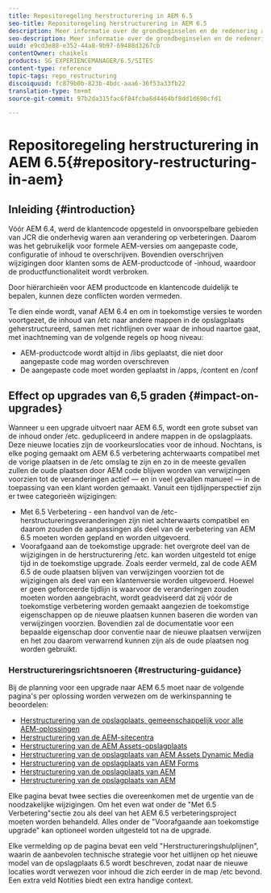 ```yaml
---
title: Repositoregeling herstructurering in AEM 6.5
seo-title: Repositoregeling herstructurering in AEM 6.5
description: Meer informatie over de grondbeginselen en de redenering achter de herstructurering van de opslagplaats in AEM 6.5
seo-description: Meer informatie over de grondbeginselen en de redenering achter de herstructurering van de opslagplaats in AEM 6.5
uuid: e9cd3e88-e352-44a8-9b97-69488d3267cb
contentOwner: chaikels
products: SG_EXPERIENCEMANAGER/6.5/SITES
content-type: reference
topic-tags: repo_restructuring
discoiquuid: fc879b0b-823b-4bdc-aaa6-36f53a33fb22
translation-type: tm+mt
source-git-commit: 97b2da315fac6f84fcba6d4464bf8dd1d690cfd1

---
```



# Repositoregeling herstructurering in AEM 6.5{#repository-restructuring-in-aem}

## Inleiding {#introduction}

Vóór AEM 6.4, werd de klantencode opgesteld in onvoorspelbare gebieden van JCR die onderhevig waren aan verandering op verbeteringen. Daarom was het gebruikelijk voor formele AEM-versies om aangepaste code, configuratie of inhoud te overschrijven. Bovendien overschrijven wijzigingen door klanten soms de AEM-productcode of -inhoud, waardoor de productfunctionaliteit wordt verbroken.

Door hiërarchieën voor AEM productcode en klantencode duidelijk te bepalen, kunnen deze conflicten worden vermeden.

Te dien einde wordt, vanaf AEM 6.4 en om in toekomstige versies te worden voortgezet, de inhoud van /etc naar andere mappen in de opslagplaats geherstructureerd, samen met richtlijnen over waar de inhoud naartoe gaat, met inachtneming van de volgende regels op hoog niveau:

* AEM-productcode wordt altijd in /libs geplaatst, die niet door aangepaste code mag worden overschreven
* De aangepaste code moet worden geplaatst in /apps, /content en /conf

## Effect op upgrades van 6,5 graden {#impact-on-upgrades}

Wanneer u een upgrade uitvoert naar AEM 6.5, wordt een grote subset van de inhoud onder /etc. gedupliceerd in andere mappen in de opslagplaats. Deze nieuwe locaties zijn de voorkeurslocaties voor de inhoud. Nochtans, is elke poging gemaakt om AEM 6.5 verbetering achterwaarts compatibel met de vorige plaatsen in de /etc omslag te zijn en zo in de meeste gevallen zullen de oude plaatsen door AEM code blijven worden van verwijzingen voorzien tot de veranderingen actief — en in veel gevallen manueel — in de toepassing van een klant worden gemaakt. Vanuit een tijdlijnperspectief zijn er twee categorieën wijzigingen:

* Met 6.5 Verbetering - een handvol van de /etc-herstructureringsveranderingen zijn niet achterwaarts compatibel en daarom zouden de aanpassingen als deel van de verbetering van AEM 6.5 moeten worden gepland en worden uitgevoerd.
* Voorafgaand aan de toekomstige upgrade: het overgrote deel van de wijzigingen in de herstructurering /etc. kan worden uitgesteld tot enige tijd in de toekomstige upgrade. Zoals eerder vermeld, zal de code AEM 6.5 de oude plaatsen blijven van verwijzingen voorzien tot de wijzigingen als deel van een klantenversie worden uitgevoerd. Hoewel er geen geforceerde tijdlijn is waarvoor de veranderingen zouden moeten worden aangebracht, wordt geadviseerd dat zij vóór de toekomstige verbetering worden gemaakt aangezien de toekomstige eigenschappen op de nieuwe plaatsen kunnen baseren die worden van verwijzingen voorzien. Bovendien zal de documentatie voor een bepaalde eigenschap door conventie naar de nieuwe plaatsen verwijzen en het zou daarom verwarrend kunnen zijn als de oude plaatsen nog worden gebruikt.

### Herstructureringsrichtsnoeren {#restructuring-guidance}

Bij de planning voor een upgrade naar AEM 6.5 moet naar de volgende pagina&#39;s per oplossing worden verwezen om de werkinspanning te beoordelen:

* [Herstructurering van de opslagplaats, gemeenschappelijk voor alle AEM-oplossingen](/help/sites-deploying/all-repository-restructuring-in-aem-6-5.md)
* [Herstructurering van de AEM-sitecentra](/help/sites-deploying/sites-repository-restructuring-in-aem-6-5.md)
* [Herstructurering van de AEM Assets-opslagplaats](/help/sites-deploying/assets-repository-restructuring-in-aem-6-5.md)
* [Herstructurering van de opslagplaats van AEM Assets Dynamic Media](/help/sites-deploying/dynamicmedia-repository-restructuring-in-aem-6-5.md)
* [Herstructurering van de opslagplaats van AEM Forms](/help/sites-deploying/forms-repository-restructuring-in-aem-6-5.md)
* [Herstructurering van de opslagplaats van AEM](/help/sites-deploying/communities-repository-restructuring-in-aem-6-5.md)
* [Herstructurering van de opslagplaats van AEM](/help/sites-deploying/ecommerce-repository-restructuring-in-aem-6-5.md)

Elke pagina bevat twee secties die overeenkomen met de urgentie van de noodzakelijke wijzigingen. Om het even wat onder de &quot;Met 6.5 Verbetering&quot;sectie zou als deel van het AEM 6.5 verbeteringsproject moeten worden behandeld. Alles onder de &quot;Voorafgaande aan toekomstige upgrade&quot; kan optioneel worden uitgesteld tot na de upgrade.

Elke vermelding op de pagina bevat een veld &quot;Herstructureringshulplijnen&quot;, waarin de aanbevolen technische strategie voor het uitlijnen op het nieuwe model van de opslagplaats 6.5 wordt beschreven, zodat naar de nieuwe locaties wordt verwezen voor inhoud die zich eerder in de map /etc bevond. Een extra veld Notities biedt een extra handige context.
